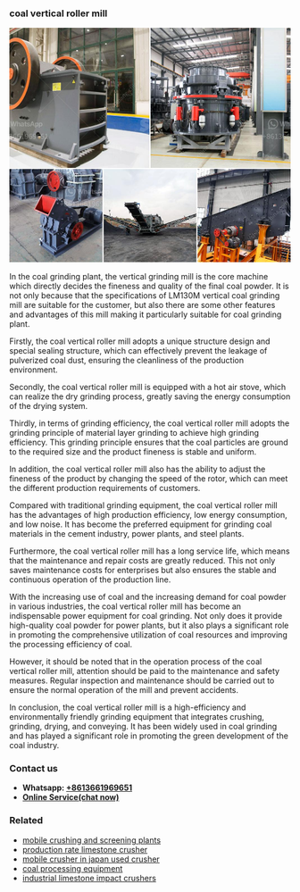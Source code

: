 <h3>coal vertical roller mill</h3><img src='1708589305.jpg' alt=''><p>In the coal grinding plant, the vertical grinding mill is the core machine which directly decides the fineness and quality of the final coal powder. It is not only because that the specifications of LM130M vertical coal grinding mill are suitable for the customer, but also there are some other features and advantages of this mill making it particularly suitable for coal grinding plant.</p><p>Firstly, the coal vertical roller mill adopts a unique structure design and special sealing structure, which can effectively prevent the leakage of pulverized coal dust, ensuring the cleanliness of the production environment.</p><p>Secondly, the coal vertical roller mill is equipped with a hot air stove, which can realize the dry grinding process, greatly saving the energy consumption of the drying system.</p><p>Thirdly, in terms of grinding efficiency, the coal vertical roller mill adopts the grinding principle of material layer grinding to achieve high grinding efficiency. This grinding principle ensures that the coal particles are ground to the required size and the product fineness is stable and uniform.</p><p>In addition, the coal vertical roller mill also has the ability to adjust the fineness of the product by changing the speed of the rotor, which can meet the different production requirements of customers.</p><p>Compared with traditional grinding equipment, the coal vertical roller mill has the advantages of high production efficiency, low energy consumption, and low noise. It has become the preferred equipment for grinding coal materials in the cement industry, power plants, and steel plants.</p><p>Furthermore, the coal vertical roller mill has a long service life, which means that the maintenance and repair costs are greatly reduced. This not only saves maintenance costs for enterprises but also ensures the stable and continuous operation of the production line.</p><p>With the increasing use of coal and the increasing demand for coal powder in various industries, the coal vertical roller mill has become an indispensable power equipment for coal grinding. Not only does it provide high-quality coal powder for power plants, but it also plays a significant role in promoting the comprehensive utilization of coal resources and improving the processing efficiency of coal.</p><p>However, it should be noted that in the operation process of the coal vertical roller mill, attention should be paid to the maintenance and safety measures. Regular inspection and maintenance should be carried out to ensure the normal operation of the mill and prevent accidents.</p><p>In conclusion, the coal vertical roller mill is a high-efficiency and environmentally friendly grinding equipment that integrates crushing, grinding, drying, and conveying. It has been widely used in coal grinding and has played a significant role in promoting the green development of the coal industry.</p><h3>Contact us</h3><ul><li><strong>Whatsapp:&nbsp;<a href="https://wa.me/8613661969651">+8613661969651</a></strong></li><li><a href="https://swt.shibang-china.com/?git&amp;zhl&amp;coal vertical roller mill"><strong>Online Service(chat now)</strong></a></li></ul><h3>Related</h3><ul><li><a href='mobile crushing and screening plants.md'>mobile crushing and screening plants</a></li><li><a href='production rate limestone crusher.md'>production rate limestone crusher</a></li><li><a href='mobile crusher in japan used crusher.md'>mobile crusher in japan used crusher</a></li><li><a href='coal processing equipment.md'>coal processing equipment</a></li><li><a href='industrial limestone impact crushers.md'>industrial limestone impact crushers</a></li></ul>